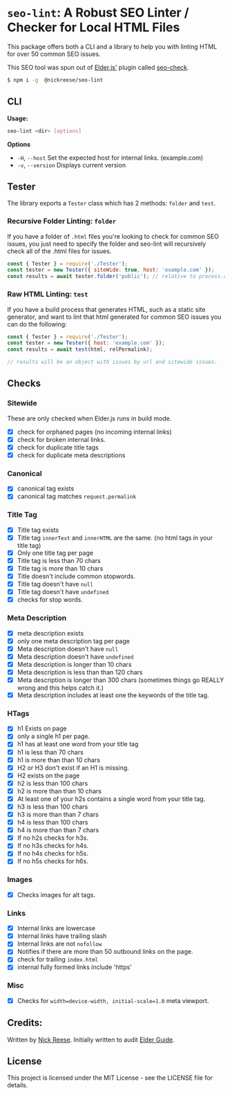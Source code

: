 # `seo-lint`: A Robust SEO Linter / Checker for Local HTML Files

This package offers both a CLI and a library to help you with linting HTML for over 50 common SEO issues.

This SEO tool was spun out of [Elder.js'](https://elderguide.com/tech/elderjs/) plugin called [seo-check](https://github.com/Elderjs/plugins/tree/master/packages/seo-check).

```sh
$ npm i -g  @nickreese/seo-lint
```

## CLI

**Usage:**

```sh
seo-lint <dir> [options]
```

**Options**

- `-H`, `--host` Set the expected host for internal links. (example.com)
- `-v`, `--version` Displays current version

## Tester

The library exports a `Tester` class which has 2 methods: `folder` and `test`.

### Recursive Folder Linting: `folder`

If you have a folder of `.html` files you're looking to check for common SEO issues, you just need to specify the folder and seo-lint will recursively check all of the .html files for issues.

```js
const { Tester } = require('./Tester');
const tester = new Tester({ siteWide: true, host: 'example.com' });
const results = await tester.folder('public'); // relative to process.cwd()
```

### Raw HTML Linting: `test`

If you have a build process that generates HTML, such as a static site generator, and want to lint that html generated for common SEO issues you can do the following:

```js
const { Tester } = require('./Tester');
const tester = new Tester({ host: 'example.com' });
const results = await test(html, relPermalink);

// results will be an object with issues by url and sitewide issues.
```

## Checks

### Sitewide

These are only checked when Elder.js runs in build mode.

- [x] check for orphaned pages (no incoming internal links)
- [x] check for broken internal links.
- [x] check for duplicate title tags
- [x] check for duplicate meta descriptions

### Canonical

- [x] canonical tag exists
- [x] canonical tag matches `request.permalink`

### Title Tag

- [x] Title tag exists
- [x] Title tag `innerText` and `innerHTML` are the same. (no
      html tags in your title tag)
- [x] Only one title tag per page
- [x] Title tag is less than 70 chars
- [x] Title tag is more than 10 chars
- [x] Title doesn't include common stopwords.
- [x] Title tag doesn't have `null`
- [x] Title tag doesn't have `undefined`
- [x] checks for stop words.

### Meta Description

- [x] meta description exists
- [x] only one meta description tag per page
- [x] Meta description doesn't have `null`
- [x] Meta description doesn't have `undefined`
- [x] Meta description is longer than 10 chars
- [x] Meta description is less than than 120 chars
- [x] Meta description is longer than 300 chars (sometimes things
      go REALLY wrong and this helps catch it.)
- [x] Meta description includes at least one the keywords of the title
      tag.

### HTags

- [x] h1 Exists on page
- [x] only a single h1 per page.
- [x] h1 has at least one word from your title tag
- [x] h1 is less than 70 chars
- [x] h1 is more than than 10 chars
- [x] H2 or H3 don't exist if an H1 is missing.
- [x] H2 exists on the page
- [x] h2 is less than 100 chars
- [x] h2 is more than than 10 chars
- [x] At least one of your h2s contains a single word from your
      title tag.
- [x] h3 is less than 100 chars
- [x] h3 is more than than 7 chars
- [x] h4 is less than 100 chars
- [x] h4 is more than than 7 chars
- [x] If no h2s checks for h3s.
- [x] If no h3s checks for h4s.
- [x] If no h4s checks for h5s.
- [x] If no h5s checks for h6s.

### Images

- [x] Checks images for alt tags.

### Links

- [x] Internal links are lowercase
- [x] Internal links have trailing slash
- [x] Internal links are not `nofollow`
- [x] Notifies if there are more than 50 outbound links on the page.
- [x] check for trailing `index.html`
- [x] internal fully formed links include 'https'

### Misc

- [x] Checks for `width=device-width, initial-scale=1.0` meta
      viewport.

## Credits:

Written by <a href="https://nicholasreese.com">Nick Reese</a>. Initially written to audit [Elder Guide](https://elderguide.com/).

## License

This project is licensed under the MIT License - see the LICENSE file for details.
